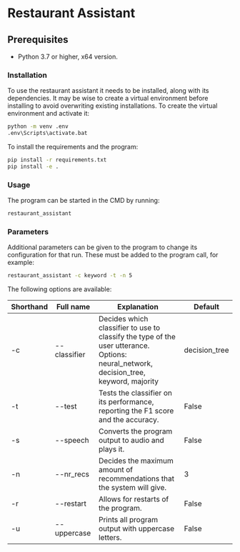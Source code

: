 # Restaurant Assistant

## Prerequisites
- Python 3.7 or higher, x64 version.

### Installation
To use the restaurant assistant it needs to be installed, along with its dependencies.
It may be wise to create a virtual environment before installing to avoid overwriting existing installations.
To create the virtual environment and activate it:

```sh
python -m venv .env
.env\Scripts\activate.bat
```

To install the requirements and the program:

```sh
pip install -r requirements.txt
pip install -e .
```

### Usage
The program can be started in the CMD by running:

```sh
restaurant_assistant
```

### Parameters
Additional parameters can be given to the program to change its configuration for that run. These must be added to the program call, for example:

```sh
restaurant_assistant -c keyword -t -n 5
```

The following options are available:


| Shorthand  | Full name     | Explanation                                                                                                                                  | Default          |
|------------|---------------|----------------------------------------------------------------------------------------------------------------------------------------------|------------------|
| -c         | --classifier  | Decides which classifier to use to classify the type of the user utterance. <br> Options: neural\_network, decision\_tree, keyword, majority | decision\_tree   |
| -t         | --test        | Tests the classifier on its performance, reporting the F1 score and the accuracy.                                                            | False            |
| -s         | --speech      | Converts the program output to audio and plays it.                                                                                           | False            |
| -n         | --nr_recs     | Decides the maximum amount of recommendations that the system will give.                                                                     | 3                |
| -r         | --restart     | Allows for restarts of the program.                                                                                                          | False            |
| -u         | --uppercase   | Prints all program output with uppercase letters.                                                                                            | False            |
